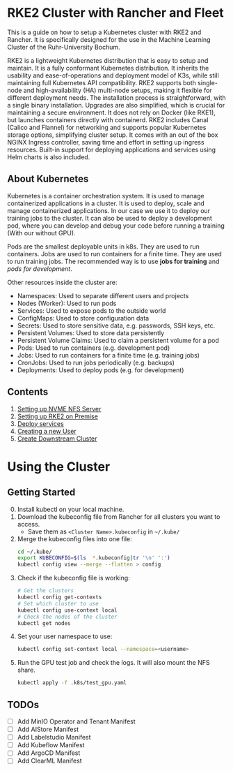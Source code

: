 # RKE2 Cluster with Rancher and Fleet
This is a guide on how to setup a Kubernetes cluster with RKE2 and Rancher.
It is specifically designed for the use in the Machine Learning Cluster of the Ruhr-University Bochum.

RKE2 is a lightweight Kubernetes distribution that is easy to setup and maintain. It is a fully conformant Kubernetes distribution.
It inherits the usability and ease-of-operations and deployment model of K3s, while still maintaining full Kubernetes API compatibility.
RKE2 supports both single-node and high-availability (HA) multi-node setups, making it flexible for different deployment needs.
The installation process is straightforward, with a single binary installation. Upgrades are also simplified, which is crucial for maintaining a secure environment.
It does not rely on Docker (like RKE1), but launches containers directly with containerd.
RKE2 includes Canal (Calico and Flannel) for networking and supports popular Kubernetes storage options, simplifying cluster setup.
It comes with an out of the box NGINX Ingress controller, saving time and effort in setting up ingress resources.
Built-in support for deploying applications and services using Helm charts is also included.

## About Kubernetes
Kubernetes is a container orchestration system. It is used to manage containerized applications in a cluster.
It is used to deploy, scale and manage containerized applications.
In our case we use it to deploy our training jobs to the cluster.
It can also be used to deploy a development pod, where you can develop and debug your code before running a training (With our without GPU).

Pods are the smallest deployable units in k8s. They are used to run containers.
Jobs are used to run containers for a finite time. They are used to run training jobs.
The recommended way is to use **jobs for training** and _pods for development_.

Other resources inside the cluster are:
- Namespaces: Used to separate different users and projects
- Nodes (Worker): Used to run pods
- Services: Used to expose pods to the outside world
- ConfigMaps: Used to store configuration data
- Secrets: Used to store sensitive data, e.g. passwords, SSH keys, etc.
- Persistent Volumes: Used to store data persistently
- Persistent Volume Claims: Used to claim a persistent volume for a pod
- Pods: Used to run containers (e.g. development pod)
- Jobs: Used to run containers for a finite time (e.g. training jobs)
- CronJobs: Used to run jobs periodically (e.g. backups)
- Deployments: Used to deploy pods (e.g. for development)

## Contents
1. [Setting up NVME NFS Server](./docs/nfs.md)
1. [Setting up RKE2 on Premise](./docs/cluster.md)
1. [Deploy services](./docs/fleet.md)
1. [Creating a new User](./docs/user.md)
1. [Create Downstream Cluster](./docs/downsteam_cluster.md)

# Using the Cluster

## Getting Started
0. Install kubectl on your local machine.
1. Download the kubeconfig file from Rancher for all clusters you want to access.
    - Save them as `<Cluster Name>.kubeconfig` in `~/.kube/`
2. Merge the kubeconfig files into one file:
    ```bash
    cd ~/.kube/
    export KUBECONFIG=$(ls  *.kubeconfig|tr '\n' ':')
    kubectl config view --merge --flatten > config
    ```
3. Check if the kubeconfig file is working:
    ```bash
    # Get the clusters
    kubectl config get-contexts
    # Set which cluster to use
    kubectl config use-context local
    # Check the nodes of the cluster
    kubectl get nodes
    ```
4. Set your user namespace to use:
    ```bash
    kubectl config set-context local --namespace=<username>
    ```
5. Run the GPU test job and check the logs. It will also mount the NFS share.
    ```bash
    kubectl apply -f .k8s/test_gpu.yaml
    ```

## TODOs
- [ ] Add MinIO Operator and Tenant Manifest
- [ ] Add AIStore Manifest
- [ ] Add Labelstudio Manifest
- [ ] Add Kubeflow Manifest
- [ ] Add ArgoCD Manifest
- [ ] Add ClearML Manifest